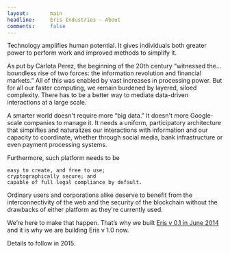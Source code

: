 ```yaml
---
layout:       main
headline:     Eris Industries - About
comments:     false
---
```

 
Technology amplifies human potential. It gives individuals both greater power to perform work and improved methods to simplify it.

As put by Carlota Perez, the beginning of the 20th century “witnessed the... boundless rise of two forces: the information revolution and financial markets.” All of this was enabled by vast increases in processing power. But for all our faster computing, we remain burdened by layered, siloed complexity. There has to be a better way to mediate data-driven interactions at a large scale.

A smarter world doesn't require more “big data.” It doesn't more Google-scale companies to manage it. It needs a uniform, participatory architecture that simplifies and naturalizes our interactions with information and our capacity to coordinate, whether through social media, bank infrastructure or even payment processing systems. 

Furthermore, such platform needs to be 

    easy to create, and free to use; 
    cryptographically secure; and
    capable of full legal compliance by default. 
    
Ordinary users and corporations alike deserve to benefit from the interconnectivity of the web and the security of the blockchain without the drawbacks of either platform as they're currently used.  

We’re here to make that happen. That’s why we built [Eris v 0.1 in June 2014](https://eris.projectdouglas.org) and it is why we are building Eris v 1.0 now. 

Details to follow in 2015.

